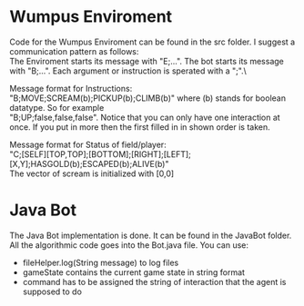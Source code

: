 # Wumpus Enviroment
Code for the Wumpus Enviroment can be found in the src folder. I suggest a communication pattern as follows: \
The Enviroment starts its message with "E;...". The bot starts its message with "B;...". Each argument or instruction is sperated with a ";".\

Message format for Instructions: \
"B;MOVE;SCREAM(b);PICKUP(b);CLIMB(b)" where (b) stands for boolean datatype. So for example \
"B;UP;false,false,false". Notice that you can only have one interaction at once. If you put in more then the first filled in in shown order is taken.

Message format for Status of field/player: \
"C;[SELF][TOP,TOP];[BOTTOM];[RIGHT];[LEFT];[X,Y];HASGOLD(b);ESCAPED(b);ALIVE(b)" \
The vector of scream is initialized with [0,0]

# Java Bot
The Java Bot implementation is done. It can be found in the JavaBot folder.
All the algorithmic code goes into the Bot.java file. You can use:
- fileHelper.log(String message) to log files
- gameState contains the current game state in string format
- command has to be assigned the string of interaction that the agent is supposed to do
